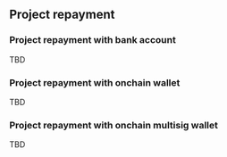 ## Project repayment

### Project repayment with bank account

TBD

### Project repayment with onchain wallet

TBD

### Project repayment with onchain multisig wallet

TBD

<div style="page-break-after: always;"></div>

